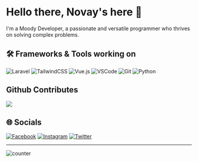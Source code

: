 # Hello there, Novay's here 👋

I'm a Moody Developer, a passionate and versatile programmer who thrives on solving complex problems.

## 🛠️ Frameworks & Tools working on

![Laravel](https://img.shields.io/badge/laravel-%23FF2D20.svg?style=for-the-badge&logo=laravel&logoColor=white)
![TailwindCSS](https://img.shields.io/badge/tailwindcss-%2338B2AC.svg?style=for-the-badge&logo=tailwind-css&logoColor=white)
![Vue.js](https://img.shields.io/badge/vuejs-%2335495e.svg?style=for-the-badge&logo=vuedotjs&logoColor=%234FC08D)
![VSCode](https://img.shields.io/badge/Vscode-007ACC?style=for-the-badge&logo=visualstudiocode&logoColor=white)
![Git](https://img.shields.io/badge/git-%23F05033.svg?style=for-the-badge&logo=git&logoColor=white)
![Python](https://img.shields.io/badge/Python-3776AB?style=for-the-badge&logo=python&logoColor=white)

## Github Contributes
![](https://github-readme-stats.vercel.app/api?username=novay&hide_border=false&include_all_commits=false&count_private=true)<br/>

## 🌐 Socials

[![Facebook](https://img.shields.io/badge/Facebook-1877F2?style=for-the-badge&logo=facebook&logoColor=white)](https://facebook.com/404vay) 
[![Instagram](https://img.shields.io/badge/Instagram-E4405F?style=for-the-badge&logo=instagram&logoColor=white)](https://instagram.com/404vay) 
[![Twitter](https://img.shields.io/badge/Twitter-1DA1F2?style=for-the-badge&logo=twitter&logoColor=white)](https://twitter.com/404vay) 

---

![counter](https://enb514m57ghap4x.m.pipedream.net)
